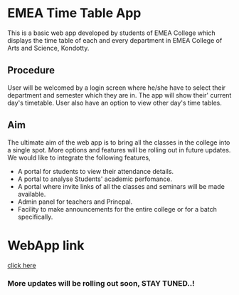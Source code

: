 # EMEA Time Table App

This is a basic web app developed by students of EMEA College which displays the time table of each and every department in EMEA College of Arts and Science, Kondotty. 

## Procedure

User will be welcomed by a login screen where he/she have to select their department and semester which they are in. The app will show their' current day's timetable. User also have an option to view other day's time tables.

## Aim

The ultimate aim of the web app is to bring all the classes in the college into a single spot. More options and features will be rolling out in future updates. We would like to integrate the following features,
* A portal for students to view their attendance details.
* A portal to analyse Students' academic perfomance.
* A portal where invite links of all the classes and seminars will be made available.
* Admin panel for teachers and Princpal.
* Facility to make announcements for the entire college or for a batch specifically.

# WebApp link

[click here](https://emeatimetable.netlify.app/)

### More updates will be rolling out soon, STAY TUNED..!

